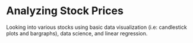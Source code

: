 # Analyzing Stock Prices

Looking into various stocks using basic data visualization (i.e: candlestick plots and bargraphs), data science, and linear regression. 
